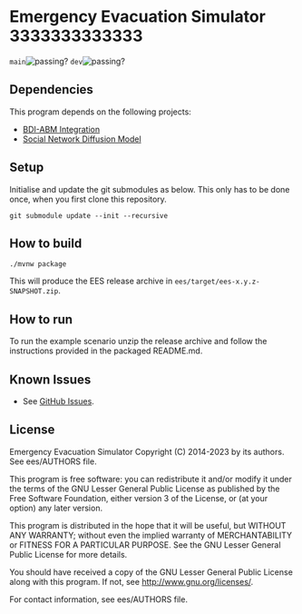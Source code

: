 # Emergency Evacuation Simulator 3333333333333
 
`main`![passing?](https://github.com/agentsoz/ees/actions/workflows/ci.yml/badge.svg?branch=main) `dev`![passing?](https://github.com/agentsoz/ees/actions/workflows/ci.yml/badge.svg?branch=dev)

## Dependencies

This program depends on the following projects:
* [BDI-ABM Integration](https://github.com/agentsoz/bdi-abm-integration)
* [Social Network Diffusion Model](https://github.com/agentsoz/diffusion-model)

## Setup

Initialise and update the git submodules as below. This only has to be done once, when you first clone this repository.

```
git submodule update --init --recursive
```

## How to build

```
./mvnw package
```

This will produce the EES release archive in `ees/target/ees-x.y.z-SNAPSHOT.zip`.

## How to run

To run the example scenario unzip the release archive and follow the instructions provided in the packaged README.md.

## Known Issues

* See [GitHub Issues](https://github.com/agentsoz/ees/issues).

## License

Emergency Evacuation Simulator
Copyright (C) 2014-2023 by its authors. See ees/AUTHORS file.

This program is free software: you can redistribute it and/or modify
it under the terms of the GNU Lesser General Public License as published by
the Free Software Foundation, either version 3 of the License, or
(at your option) any later version.

This program is distributed in the hope that it will be useful,
but WITHOUT ANY WARRANTY; without even the implied warranty of
MERCHANTABILITY or FITNESS FOR A PARTICULAR PURPOSE.  See the
GNU Lesser General Public License for more details.

You should have received a copy of the GNU Lesser General Public License
along with this program.  If not, see <http://www.gnu.org/licenses/>.

For contact information, see ees/AUTHORS file.
